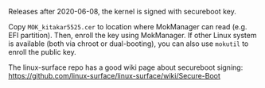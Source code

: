Releases after 2020-06-08, the kernel is signed with secureboot key.

Copy `MOK_kitakar5525.cer` to location where MokManager can read (e.g. EFI partition). Then, enroll the key using MokManager.
If other Linux system is available (both via chroot or dual-booting), you can also use `mokutil` to enroll the public key.

The linux-surface repo has a good wiki page about secureboot signing: https://github.com/linux-surface/linux-surface/wiki/Secure-Boot